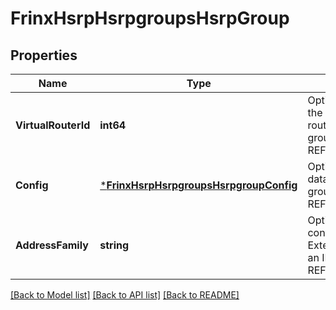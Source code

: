 # FrinxHsrpHsrpgroupsHsrpGroup

## Properties
Name | Type | Description | Notes
------------ | ------------- | ------------- | -------------
**VirtualRouterId** | **int64** | Optional[References the configured virtual router id for this HSRP group] REF:Optional.empty | [optional] [default to null]
**Config** | [***FrinxHsrpHsrpgroupsHsrpgroupConfig**](frinx.hsrp.hsrpgroups.hsrpgroup.Config.md) | Optional[Configuration data for the HSRP group] REF:Optional.empty | [optional] [default to null]
**AddressFamily** | **string** | Optional[The prefix contained within the Extended Prefix LSA is an IPv4 unicast prefix] REF:Optional.empty | [optional] [default to null]

[[Back to Model list]](../README.md#documentation-for-models) [[Back to API list]](../README.md#documentation-for-api-endpoints) [[Back to README]](../README.md)


